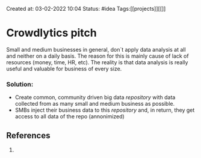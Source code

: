 Created at: 03-02-2022 10:04
Status: #idea
Tags:[[projects]][[]]
# Crowdlytics pitch
Small and medium businesses in general, don´t apply data analysis at all and neither on a daily basis. The reason for this is mainly cause of lack of resources (money, time, HR, etc).
The reality is that data analysis is really useful and valuable for business of every size.

### Solution:
- Create common, community driven big data  _repository_ with data collected from as many small and medium business as possible.
- SMBs inject their business data to this _repository_ and, in return, they get access to all data of the repo (annonimized)
## References
1.
